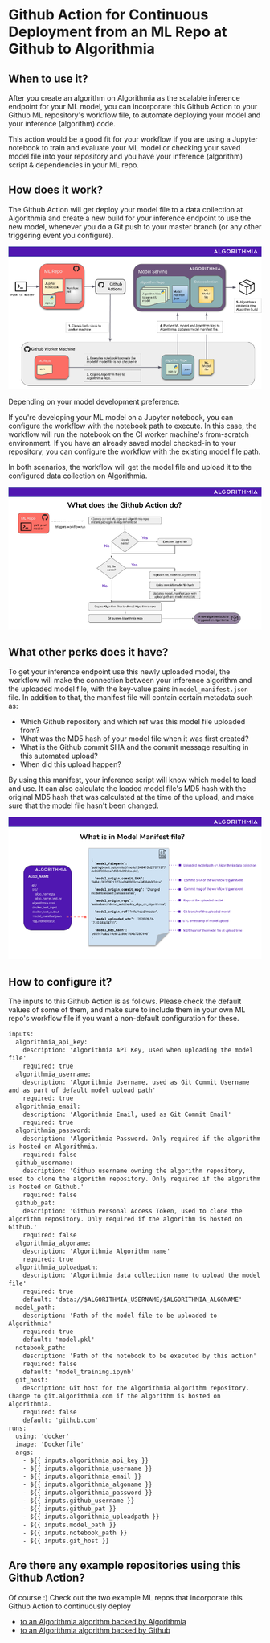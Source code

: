 # Github Action for Continuous Deployment from an ML Repo at Github to Algorithmia

## When to use it?
After you create an algorithm on Algorithmia as the scalable inference endpoint for your ML model, you can incorporate this Github Action to your Github ML repository's workflow file, to automate deploying your model and your inference (algorithm) code.

This action would be a good fit for your workflow if you are using a Jupyter notebook to train and evaluate your ML model or checking your saved model file into your repository and you have your inference (algorithm) script & dependencies in your ML repo. 


## How does it work?

The Github Action will get deploy your model file to a data collection at Algorithmia and create a new build for your inference endpoint to use the new model, whenever you do a Git push to your master branch (or any other triggering event you configure).

![](images/overview.png)

Depending on your model development preference:

If you're developing your ML model on a Jupyter notebook, you can configure the workflow with the notebook path to execute. In this case, the workflow will run the notebook on the CI worker machine's from-scratch environment. 
If you have an already saved model checked-in to your repository, you can configure the workflow with the existing model file path.

In both scenarios, the workflow will get the model file and upload it to the configured data collection on Algorithmia. 

![](images/flowchart.png)

## What other perks does it have?
To get your inference endpoint use this newly uploaded model, the workflow will make the connection between your inference algorithm and the uploaded model file, with the key-value pairs in  `model_manifest.json` file.
In addition to that, the manifest file will contain certain metadata such as:
- Which Github repository and which ref was this model file uploaded from?
- What was the MD5 hash of your model file when it was first created?
- What is the Github commit SHA and the commit message resulting in this automated upload?
- When did this upload happen?

By using this manifest, your inference script will know which model to load and use. It can also calculate the loaded model file's MD5 hash with the original MD5 hash that was calculated at the time of the upload, and make sure that the model file hasn't been changed.  

![](images/model_manifest.png)

## How to configure it?

The inputs to this Github Action is as follows. Please check the default values of some of them, and make sure to include them in your own ML repo's workflow file if you want a non-default configuration for these. 

```
inputs:
  algorithmia_api_key:
    description: 'Algorithmia API Key, used when uploading the model file'
    required: true
  algorithmia_username:
    description: 'Algorithmia Username, used as Git Commit Username and as part of default model upload path'
    required: true
  algorithmia_email:
    description: 'Algorithmia Email, used as Git Commit Email'
    required: true
  algorithmia_password:
    description: 'Algorithmia Password. Only required if the algorithm is hosted on Algorithmia.'
    required: false
  github_username:
    description: 'Github username owning the algorithm repository, used to clone the algorithm repository. Only required if the algorithm is hosted on Github.'
    required: false
  github_pat:
    description: 'Github Personal Access Token, used to clone the algorithm repository. Only required if the algorithm is hosted on Github.'
    required: false  
  algorithmia_algoname:
    description: 'Algorithmia Algorithm name'
    required: true
  algorithmia_uploadpath:
    description: 'Algorithmia data collection name to upload the model file'
    required: true
    default: 'data://$ALGORITHMIA_USERNAME/$ALGORITHMIA_ALGONAME'
  model_path:
    description: 'Path of the model file to be uploaded to Algorithmia'
    required: true
    default: 'model.pkl'  
  notebook_path:
    description: 'Path of the notebook to be executed by this action'
    required: false
    default: 'model_training.ipynb'
  git_host:
    description: Git host for the Algorithmia algorithm repository. Change to git.algorithmia.com if the algorithm is hosted on Algorithmia.
    required: false
    default: 'github.com'
runs:
  using: 'docker'
  image: 'Dockerfile'
  args:
    - ${{ inputs.algorithmia_api_key }}
    - ${{ inputs.algorithmia_username }}
    - ${{ inputs.algorithmia_email }}
    - ${{ inputs.algorithmia_algoname }}
    - ${{ inputs.algorithmia_password }}
    - ${{ inputs.github_username }}
    - ${{ inputs.github_pat }}
    - ${{ inputs.algorithmia_uploadpath }}
    - ${{ inputs.model_path }}
    - ${{ inputs.notebook_path }}
    - ${{ inputs.git_host }}
```


## Are there any example repositories using this Github Action?
Of course :) Check out the two example ML repos that incorporate this Github Action to continuously deploy
  * [to an Algorithmia algorithm backed by Algorithmia](https://github.com/algorithmiaio/githubactions-modeldeployment-demo-algorithmiaalgo)
  * [to an Algorithmia algorithm backed by Github](https://github.com/algorithmiaio/githubactions-modeldeployment-demo-githubalgo)
 
